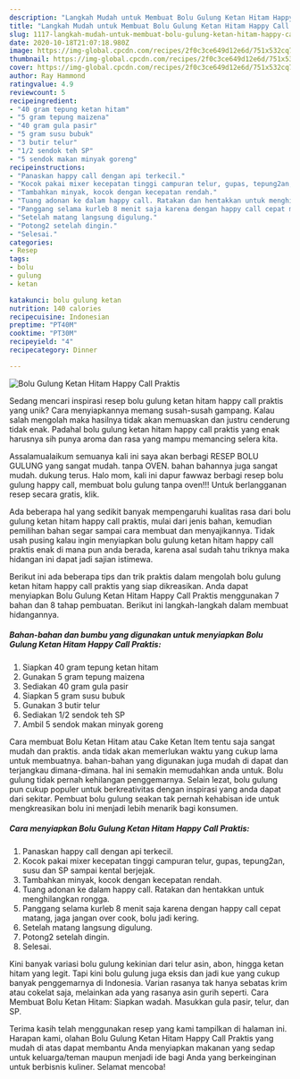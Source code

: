 ```yaml
---
description: "Langkah Mudah untuk Membuat Bolu Gulung Ketan Hitam Happy Call Praktis, Lezat Sekali"
title: "Langkah Mudah untuk Membuat Bolu Gulung Ketan Hitam Happy Call Praktis, Lezat Sekali"
slug: 1117-langkah-mudah-untuk-membuat-bolu-gulung-ketan-hitam-happy-call-praktis-lezat-sekali
date: 2020-10-18T21:07:18.980Z
image: https://img-global.cpcdn.com/recipes/2f0c3ce649d12e6d/751x532cq70/bolu-gulung-ketan-hitam-happy-call-praktis-foto-resep-utama.jpg
thumbnail: https://img-global.cpcdn.com/recipes/2f0c3ce649d12e6d/751x532cq70/bolu-gulung-ketan-hitam-happy-call-praktis-foto-resep-utama.jpg
cover: https://img-global.cpcdn.com/recipes/2f0c3ce649d12e6d/751x532cq70/bolu-gulung-ketan-hitam-happy-call-praktis-foto-resep-utama.jpg
author: Ray Hammond
ratingvalue: 4.9
reviewcount: 5
recipeingredient:
- "40 gram tepung ketan hitam"
- "5 gram tepung maizena"
- "40 gram gula pasir"
- "5 gram susu bubuk"
- "3 butir telur"
- "1/2 sendok teh SP"
- "5 sendok makan minyak goreng"
recipeinstructions:
- "Panaskan happy call dengan api terkecil."
- "Kocok pakai mixer kecepatan tinggi campuran telur, gupas, tepung2an, susu dan SP sampai kental berjejak."
- "Tambahkan minyak, kocok dengan kecepatan rendah."
- "Tuang adonan ke dalam happy call. Ratakan dan hentakkan untuk menghilangkan rongga."
- "Panggang selama kurleb 8 menit saja karena dengan happy call cepat matang, jaga jangan over cook, bolu jadi kering."
- "Setelah matang langsung digulung."
- "Potong2 setelah dingin."
- "Selesai."
categories:
- Resep
tags:
- bolu
- gulung
- ketan

katakunci: bolu gulung ketan 
nutrition: 140 calories
recipecuisine: Indonesian
preptime: "PT40M"
cooktime: "PT30M"
recipeyield: "4"
recipecategory: Dinner

---
```



![Bolu Gulung Ketan Hitam Happy Call Praktis](https://img-global.cpcdn.com/recipes/2f0c3ce649d12e6d/751x532cq70/bolu-gulung-ketan-hitam-happy-call-praktis-foto-resep-utama.jpg)

Sedang mencari inspirasi resep bolu gulung ketan hitam happy call praktis yang unik? Cara menyiapkannya memang susah-susah gampang. Kalau salah mengolah maka hasilnya tidak akan memuaskan dan justru cenderung tidak enak. Padahal bolu gulung ketan hitam happy call praktis yang enak harusnya sih punya aroma dan rasa yang mampu memancing selera kita.

Assalamualaikum semuanya kali ini saya akan berbagi RESEP BOLU GULUNG yang sangat mudah. tanpa OVEN. bahan bahannya juga sangat mudah. dukung terus. Halo mom, kali ini dapur fawwaz berbagi resep bolu gulung happy call, membuat bolu gulung tanpa oven!!! Untuk berlangganan resep secara gratis, klik.

Ada beberapa hal yang sedikit banyak mempengaruhi kualitas rasa dari bolu gulung ketan hitam happy call praktis, mulai dari jenis bahan, kemudian pemilihan bahan segar sampai cara membuat dan menyajikannya. Tidak usah pusing kalau ingin menyiapkan bolu gulung ketan hitam happy call praktis enak di mana pun anda berada, karena asal sudah tahu triknya maka hidangan ini dapat jadi sajian istimewa.


Berikut ini ada beberapa tips dan trik praktis dalam mengolah bolu gulung ketan hitam happy call praktis yang siap dikreasikan. Anda dapat menyiapkan Bolu Gulung Ketan Hitam Happy Call Praktis menggunakan 7 bahan dan 8 tahap pembuatan. Berikut ini langkah-langkah dalam membuat hidangannya.

<!--inarticleads1-->

##### Bahan-bahan dan bumbu yang digunakan untuk menyiapkan Bolu Gulung Ketan Hitam Happy Call Praktis:

1. Siapkan 40 gram tepung ketan hitam
1. Gunakan 5 gram tepung maizena
1. Sediakan 40 gram gula pasir
1. Siapkan 5 gram susu bubuk
1. Gunakan 3 butir telur
1. Sediakan 1/2 sendok teh SP
1. Ambil 5 sendok makan minyak goreng


Cara membuat Bolu Ketan Hitam atau Cake Ketan Item tentu saja sangat mudah dan praktis. anda tidak akan memerlukan waktu yang cukup lama untuk membuatnya. bahan-bahan yang digunakan juga mudah di dapat dan terjangkau dimana-dimana. hal ini semakin memudahkan anda untuk. Bolu gulung tidak pernah kehilangan penggemarnya. Selain lezat, bolu gulung pun cukup populer untuk berkreativitas dengan inspirasi yang anda dapat dari sekitar. Pembuat bolu gulung seakan tak pernah kehabisan ide untuk mengkreasikan bolu ini menjadi lebih menarik bagi konsumen. 

<!--inarticleads2-->

##### Cara menyiapkan Bolu Gulung Ketan Hitam Happy Call Praktis:

1. Panaskan happy call dengan api terkecil.
1. Kocok pakai mixer kecepatan tinggi campuran telur, gupas, tepung2an, susu dan SP sampai kental berjejak.
1. Tambahkan minyak, kocok dengan kecepatan rendah.
1. Tuang adonan ke dalam happy call. Ratakan dan hentakkan untuk menghilangkan rongga.
1. Panggang selama kurleb 8 menit saja karena dengan happy call cepat matang, jaga jangan over cook, bolu jadi kering.
1. Setelah matang langsung digulung.
1. Potong2 setelah dingin.
1. Selesai.


Kini banyak variasi bolu gulung kekinian dari telur asin, abon, hingga ketan hitam yang legit. Tapi kini bolu gulung juga eksis dan jadi kue yang cukup banyak penggemarnya di Indonesia. Varian rasanya tak hanya sebatas krim atau cokelat saja, melainkan ada yang rasanya asin gurih seperti. Cara Membuat Bolu Ketan Hitam: Siapkan wadah. Masukkan gula pasir, telur, dan SP. 

Terima kasih telah menggunakan resep yang kami tampilkan di halaman ini. Harapan kami, olahan Bolu Gulung Ketan Hitam Happy Call Praktis yang mudah di atas dapat membantu Anda menyiapkan makanan yang sedap untuk keluarga/teman maupun menjadi ide bagi Anda yang berkeinginan untuk berbisnis kuliner. Selamat mencoba!
